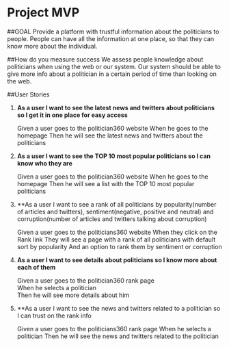 # Project MVP

##GOAL
Provide a platform with trustful information about the politicians to people.
People can have all the information at one place, so that they can know more about the individual.

##How do you measure success
We assess people knowledge about politicians when using the web or our system. Our system should be able to give more info about a politician in a certain period of time than looking on the web.  


##User Stories

1. **As a user I want to see the latest news and twitters about politicians so I get it in one place for easy access**
    
    Given a user goes to the politician360 website
    When he goes to the homepage 
    Then he will see the latest news and twitters about the politicians


2. **As a user I want to see the TOP 10 most popular politicians so I can know who they are**

    Given a user goes to the politician360 website
    When he goes to the homepage
    Then he will see a list with the TOP 10 most popular politicians


3. **As a user I want to see a rank of all politicians by popularity(number of articles and twitters), sentiment(negative, positive and neutral) and corruption(number of articles and twitters talking about corruption)

    Given a user goes to the politicians360 website
    When they click on the Rank link
    They will see a page with a rank of all politicians with default sort by popularity
    And an option to rank them by sentiment or corruption


4. **As a user I want to see details about politicians so I know more about each of them**

    Given a user goes to the politician360 rank page  
    When he selects a politician  
    Then he will see more details about him  


5. **As a user I want to see the news and twitters related to a politician so I can trust on the rank info
    
    Given a user goes to the politicians360 rank page
    When he selects a politician
    Then he will see the news and twitters related to the politician







